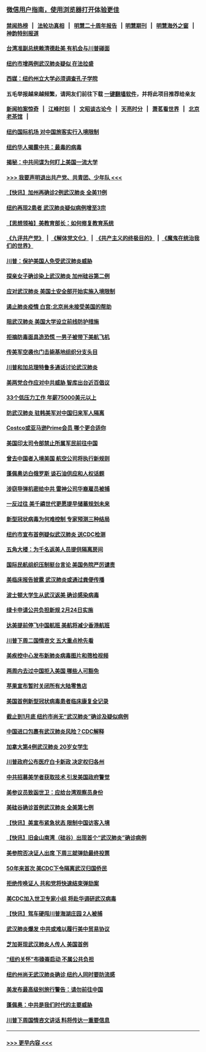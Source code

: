 ### [微信用户指南，使用浏览器打开体验更佳](https://github.com/gfw-breaker/banned-news1/blob/master/indexes/wechat-guide.md?t=0)
#### [禁闻热榜](热点新闻.md?t=0)  &nbsp;&nbsp;|&nbsp;&nbsp; [法轮功真相](https://github.com/gfw-breaker/truth/blob/master/README.md?t=0) &nbsp;&nbsp;|&nbsp;&nbsp; [明慧二十周年报告](https://github.com/gfw-breaker/mh-reports/blob/master/README.md?t=0) &nbsp;&nbsp;|&nbsp;&nbsp;[明慧期刊](https://github.com/gfw-breaker/mh-qikan) &nbsp;&nbsp;|&nbsp;&nbsp; [明慧海外之窗](https://github.com/gfw-breaker/mh-news/blob/master/README.md?t=0) &nbsp;&nbsp;|&nbsp;&nbsp; [神韵特别报道](https://github.com/gfw-breaker/mh-news/blob/master/shenyun.md?t=0)
#### [台湾准副总统赖清德赴美 有机会与川普碰面](../pages/nsc412/n11841332.md?t=02032144) 
#### [纽约市增两例武汉肺炎疑似 在法拉盛](../pages/nsc412/n11840625.md?t=02032144) 
#### [西媒：纽约州立大学必须调查孔子学院](../pages/nsc412/n11840637.md?t=02032144) 
#### 五毛举报越来越频繁，请网友们前往下载 [一键翻墙软件](https://github.com/gfw-breaker/ssr-accounts)，并将此项目推荐给亲友
#### [新闻拍案惊奇](https://github.com/gfw-breaker/banned-news1/blob/master/pages/link4.md) &nbsp;&nbsp;|&nbsp;&nbsp; [江峰时刻](https://github.com/gfw-breaker/banned-news1/blob/master/pages/link4.md) &nbsp;&nbsp;|&nbsp;&nbsp; [文昭谈古论今](https://github.com/gfw-breaker/banned-news1/blob/master/pages/link4.md) &nbsp;&nbsp;|&nbsp;&nbsp; [天亮时分](https://github.com/gfw-breaker/banned-news1/blob/master/pages/link4.md) &nbsp;&nbsp;|&nbsp;&nbsp; [萧茗看世界](https://github.com/gfw-breaker/banned-news1/blob/master/pages/link4.md) &nbsp;&nbsp;|&nbsp;&nbsp; [北京老茶馆](https://github.com/gfw-breaker/banned-news1/blob/master/pages/link4.md) &nbsp;&nbsp;|&nbsp;&nbsp; 
#### [纽约国际机场  对中国旅客实行入境限制](../pages/nsc412/n11840619.md?t=02032144) 
#### [纽约华人揭露中共：最毒的病毒](../pages/nsc412/n11840631.md?t=02032144) 
#### [揭秘：中共间谍为何盯上美国一流大学](../pages/nsc412/n11840270.md?t=02032144) 
#### [>>> 我要声明退出共产党、共青团、少年队 <<<](https://github.com/begood0513/goodnews/blob/master/quit/letter.md) 
#### [【快讯】加州再确诊2例武汉肺炎 全美11例](../pages/nsc412/n11840339.md?t=02032144) 
#### [纽约再现2患者 武汉肺炎疑似病例增至3宗](../pages/nsc412/n11840010.md?t=02032144) 
#### [【思想领袖】美教育部长：如何修复教育系统](../pages/nsc412/n11690865.md?t=02032144) 
#### [《九评共产党》](https://github.com/begood0513/9ping.md/blob/master/README.md) &nbsp;|&nbsp; [《解体党文化》](../../../../jtdwh.md/blob/master/README.md)  &nbsp;|&nbsp; [《共产主义的终极目的》](../../../../gczydzjmd.md/blob/master/README.md) &nbsp;|&nbsp; [《魔鬼在统治我们的世界》](../../../../mgztzwmdsj.md/blob/master/README.md) 
#### [川普：保护美国人免受武汉肺炎威胁](../pages/nsc412/n11839718.md?t=02032144) 
#### [探亲女子确诊染上武汉肺炎 加州硅谷第二例](../pages/nsc412/n11839784.md?t=02032144) 
#### [应对武汉肺炎 美国土安全部开始实施入境限制](../pages/nsc412/n11839729.md?t=02032144) 
#### [遏止肺炎疫情 白宫:北京尚未接受美国的帮助](../pages/nsc412/n11839660.md?t=02032144) 
#### [阻武汉肺炎 美国大学设立前线防护措施](../pages/nsc412/n11839479.md?t=02032144) 
#### [拒摘防毒面具造恐慌 一男子被带下美航飞机](../pages/nsc412/n11839455.md?t=02032144) 
#### [传美军空袭也门击毙基地组织分支头目](../pages/nsc412/n11839210.md?t=02032144) 
#### [川普和加总理特鲁多通话讨论武汉肺炎](../pages/nsc412/n11839128.md?t=02032144) 
#### [美两党合作应对中共威胁 智库出台近百倡议](../pages/nsc412/n11838437.md?t=02032144) 
#### [33个低压力工作 年薪75000美元以上](../pages/nsc412/n11834441.md?t=02032144) 
#### [防武汉肺炎 驻韩美军对中国归来军人隔离](../pages/nsc412/n11838970.md?t=02032144) 
#### [Costco或亚马逊Prime会员 哪个更合适你](../pages/nsc412/n11834459.md?t=02032144) 
#### [美国印太司令部禁止所属军民前往中国](../pages/nsc412/n11838418.md?t=02032144) 
#### [曾去中国者入境美国 航空公司将执行新规则](../pages/nsc412/n11838375.md?t=02032144) 
#### [蓬佩奥访白俄罗斯 谈石油供应和人权话题](../pages/nsc412/n11838242.md?t=02032144) 
#### [涉窃导弹机密给中共 雷神公司华裔雇员被捕](../pages/nsc412/n11838129.md?t=02032144) 
#### [一反过往 美千禧世代更愿提早储蓄规划未来](../pages/nsc412/n11837601.md?t=02032144) 
#### [新型冠状病毒为何难控制 专家预测三种结局](../pages/nsc412/n11838002.md?t=02032144) 
#### [纽约市宣布首例疑似武汉肺炎 送CDC检测](../pages/nsc412/n11837852.md?t=02032144) 
#### [五角大楼：为千名返美人员提供隔离房间](../pages/nsc412/n11837831.md?t=02032144) 
#### [国际民航组织压制挺台言论 美国务院严厉谴责](../pages/nsc412/n11837791.md?t=02032144) 
#### [美临床报告披露 武汉肺炎或通过粪便传播](../pages/nsc412/n11837626.md?t=02032144) 
#### [波士顿大学生从武汉返美 确诊感染病毒](../pages/nsc412/n11837580.md?t=02032144) 
#### [绿卡申请公共负担新规 2月24日实施](../pages/nsc412/n11836634.md?t=02032144) 
#### [达美提前停飞中国航班 美航将减少香港航班](../pages/nsc412/n11837649.md?t=02032144) 
#### [川普下周二国情咨文 五大重点抢先看](../pages/nsc412/n11837512.md?t=02032144) 
#### [美疾控中心发布新肺炎病毒图片和筛检视频](../pages/nsc412/n11837491.md?t=02032144) 
#### [两周内去过中国拒入美国 哪些人可豁免](../pages/nsc412/n11837400.md?t=02032144) 
#### [苹果宣布暂时关闭所有大陆零售店](../pages/nsc412/n11837097.md?t=02032144) 
#### [美国首例新型冠状病毒患者临床康复全记录](../pages/nsc412/n11836513.md?t=02032144) 
#### [截止到1月底  纽约市尚无“武汉肺炎”确诊及疑似病例](../pages/nsc412/n11836657.md?t=02032144) 
#### [中国进口包裹有武汉肺炎风险？CDC解释](../pages/nsc412/n11836321.md?t=02032144) 
#### [加拿大第4例武汉肺炎 20岁女学生](../pages/nsc412/n11836537.md?t=02032144) 
#### [川普政府公布医疗白卡新政 决定权归各州](../pages/nsc412/n11836336.md?t=02032144) 
#### [中共招募美学者获取技术 引发美国政府警觉](../pages/nsc412/n11836277.md?t=02032144) 
#### [美参议员致函世卫：应给台湾观察员身份](../pages/nsc412/n11836183.md?t=02032144) 
#### [美硅谷确诊首例武汉肺炎 全美第七例](../pages/nsc412/n11836093.md?t=02032144) 
#### [【快讯】美宣布紧急状态 限制中国访客入境](../pages/nsc412/n11836030.md?t=02032144) 
#### [【快讯】旧金山南湾（硅谷）出现首个“武汉肺炎”确诊病例](../pages/nsc412/n11836084.md?t=02032144) 
#### [美参院否决证人出席 下周三就弹劾最终投票](../pages/nsc412/n11835900.md?t=02032144) 
#### [50年来首次 美CDC下令隔离武汉归国侨民](../pages/nsc412/n11835854.md?t=02032144) 
#### [拒绝传唤证人 共和党将快速结束弹劾案](../pages/nsc412/n11835573.md?t=02032144) 
#### [美CDC加入世卫专家小组 将赴华调研武汉病毒](../pages/nsc412/n11835584.md?t=02032144) 
#### [【快讯】驾车硬闯川普海湖庄园 2人被捕](../pages/nsc412/n11835785.md?t=02032144) 
#### [武汉肺炎爆发 中共或难以履行美中贸易协议](../pages/nsc412/n11834752.md?t=02032144) 
#### [芝加哥现武汉肺炎人传人 美国首例](../pages/nsc412/n11834730.md?t=02032144) 
#### [“纽约关怀”布碌崙启动  不属公共负担](../pages/nsc412/n11834269.md?t=02032144) 
#### [纽约州尚无武汉肺炎确诊  纽约人同时要防流感](../pages/nsc412/n11834247.md?t=02032144) 
#### [美发布最高级别旅行警告：请勿前往中国](../pages/nsc412/n11834038.md?t=02032144) 
#### [蓬佩奥：中共是我们时代的主要威胁](../pages/nsc412/n11833434.md?t=02032144) 
#### [川普下周国情咨文讲话 料将传达一重要信息](../pages/nsc412/n11833714.md?t=02032144) 

----
#### [ >>> 更早内容 <<< ](../indexes/nsc412-earlier.md)
